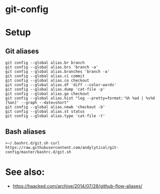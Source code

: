 # git-config

# Setup
## Git aliases
```
git config --global alias.br branch
git config --global alias.brs 'branch -a'
git config --global alias.branches 'branch -a'
git config --global alias.ci commit
git config --global alias.co checkout
git config --global alias.df 'diff --color-words'
git config --global alias.dump 'cat-file -p'
git config --global alias.go checkout
git config --global alias.hist "log --pretty=format:'%h %ad | %s%d [%an]' --graph --date=short"
git config --global alias.newb 'checkout -b'
git config --global alias.st status
git config --global alias.type 'cat-file -t'

```

## Bash aliases
`>~/.bashrc.d/git.sh curl https://raw.githubusercontent.com/andylytical/git-config/master/bashrc.d/git.sh`

# See also:
* https://haacked.com/archive/2014/07/28/github-flow-aliases/
